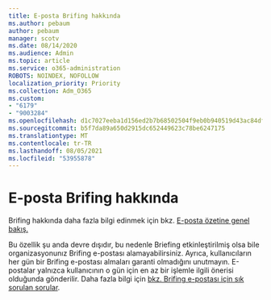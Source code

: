 ```yaml
---
title: E-posta Brifing hakkında
ms.author: pebaum
author: pebaum
manager: scotv
ms.date: 08/14/2020
ms.audience: Admin
ms.topic: article
ms.service: o365-administration
ROBOTS: NOINDEX, NOFOLLOW
localization_priority: Priority
ms.collection: Adm_O365
ms.custom:
- "6179"
- "9003284"
ms.openlocfilehash: d1c7027eeba1d156ed2b7b68502504f9eb0b940519d43ac84df1c94435260101
ms.sourcegitcommit: b5f7da89a650d2915dc652449623c78be6247175
ms.translationtype: MT
ms.contentlocale: tr-TR
ms.lasthandoff: 08/05/2021
ms.locfileid: "53955878"
---
```

# <a name="about-briefing-email"></a>E-posta Brifing hakkında

Brifing hakkında daha fazla bilgi edinmek için bkz. [E-posta özetine genel bakış.](https://docs.microsoft.com/briefing/be-overview)  

Bu özellik şu anda devre dışıdır, bu nedenle Briefing etkinleştirilmiş olsa bile organizasyonunız Brifing e-postası alamayabilirsiniz. Ayrıca, kullanıcıların her gün bir Brifing e-postası almaları garanti olmadığını unutmayın. E-postalar yalnızca kullanıcının o gün için en az bir işlemle ilgili önerisi olduğunda gönderilir. Daha fazla bilgi için [bkz. Brifing e-postası için sık sorulan sorular](https://docs.microsoft.com/briefing/be-faqs).